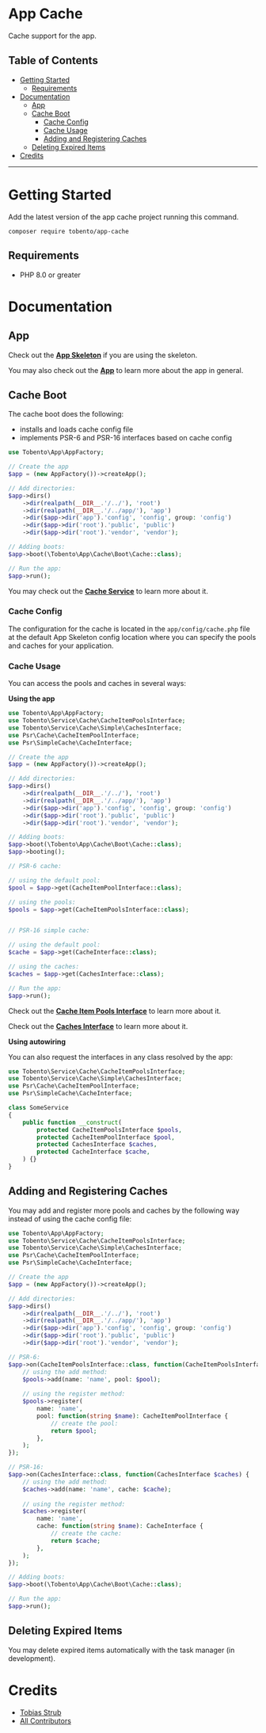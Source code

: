 # App Cache

Cache support for the app.

## Table of Contents

- [Getting Started](#getting-started)
    - [Requirements](#requirements)
- [Documentation](#documentation)
    - [App](#app)
    - [Cache Boot](#cache-boot)
        - [Cache Config](#cache-config)
        - [Cache Usage](#cache-usage)
        - [Adding and Registering Caches](#adding-and-registering-caches)
    - [Deleting Expired Items](#deleting-expired-items)
- [Credits](#credits)
___

# Getting Started

Add the latest version of the app cache project running this command.

```
composer require tobento/app-cache
```

## Requirements

- PHP 8.0 or greater

# Documentation

## App

Check out the [**App Skeleton**](https://github.com/tobento-ch/app-skeleton) if you are using the skeleton.

You may also check out the [**App**](https://github.com/tobento-ch/app) to learn more about the app in general.

## Cache Boot

The cache boot does the following:

* installs and loads cache config file
* implements PSR-6 and PSR-16 interfaces based on cache config

```php
use Tobento\App\AppFactory;

// Create the app
$app = (new AppFactory())->createApp();

// Add directories:
$app->dirs()
    ->dir(realpath(__DIR__.'/../'), 'root')
    ->dir(realpath(__DIR__.'/../app/'), 'app')
    ->dir($app->dir('app').'config', 'config', group: 'config')
    ->dir($app->dir('root').'public', 'public')
    ->dir($app->dir('root').'vendor', 'vendor');

// Adding boots:
$app->boot(\Tobento\App\Cache\Boot\Cache::class);

// Run the app:
$app->run();
```

You may check out the [**Cache Service**](https://github.com/tobento-ch/service-cache) to learn more about it.

### Cache Config

The configuration for the cache is located in the ```app/config/cache.php``` file at the default App Skeleton config location where you can specify the pools and caches for your application.

### Cache Usage

You can access the pools and caches in several ways:

**Using the app**

```php
use Tobento\App\AppFactory;
use Tobento\Service\Cache\CacheItemPoolsInterface;
use Tobento\Service\Cache\Simple\CachesInterface;
use Psr\Cache\CacheItemPoolInterface;
use Psr\SimpleCache\CacheInterface;

// Create the app
$app = (new AppFactory())->createApp();

// Add directories:
$app->dirs()
    ->dir(realpath(__DIR__.'/../'), 'root')
    ->dir(realpath(__DIR__.'/../app/'), 'app')
    ->dir($app->dir('app').'config', 'config', group: 'config')
    ->dir($app->dir('root').'public', 'public')
    ->dir($app->dir('root').'vendor', 'vendor');

// Adding boots:
$app->boot(\Tobento\App\Cache\Boot\Cache::class);
$app->booting();

// PSR-6 cache:

// using the default pool:
$pool = $app->get(CacheItemPoolInterface::class);

// using the pools:
$pools = $app->get(CacheItemPoolsInterface::class);


// PSR-16 simple cache:

// using the default pool:
$cache = $app->get(CacheInterface::class);

// using the caches:
$caches = $app->get(CachesInterface::class);

// Run the app:
$app->run();
```

Check out the [**Cache Item Pools Interface**](https://github.com/tobento-ch/service-cache#cache-item-pools-interface) to learn more about it.

Check out the [**Caches Interface**](https://github.com/tobento-ch/service-cache#caches-interface) to learn more about it.

**Using autowiring**

You can also request the interfaces in any class resolved by the app:

```php
use Tobento\Service\Cache\CacheItemPoolsInterface;
use Tobento\Service\Cache\Simple\CachesInterface;
use Psr\Cache\CacheItemPoolInterface;
use Psr\SimpleCache\CacheInterface;

class SomeService
{
    public function __construct(
        protected CacheItemPoolsInterface $pools,
        protected CacheItemPoolInterface $pool,
        protected CachesInterface $caches,
        protected CacheInterface $cache,
    ) {}
}
```

## Adding and Registering Caches

You may add and register more pools and caches by the following way instead of using the cache config file:

```php
use Tobento\App\AppFactory;
use Tobento\Service\Cache\CacheItemPoolsInterface;
use Tobento\Service\Cache\Simple\CachesInterface;
use Psr\Cache\CacheItemPoolInterface;
use Psr\SimpleCache\CacheInterface;

// Create the app
$app = (new AppFactory())->createApp();

// Add directories:
$app->dirs()
    ->dir(realpath(__DIR__.'/../'), 'root')
    ->dir(realpath(__DIR__.'/../app/'), 'app')
    ->dir($app->dir('app').'config', 'config', group: 'config')
    ->dir($app->dir('root').'public', 'public')
    ->dir($app->dir('root').'vendor', 'vendor');

// PSR-6:
$app->on(CacheItemPoolsInterface::class, function(CacheItemPoolsInterface $pools) {
    // using the add method:
    $pools->add(name: 'name', pool: $pool);
    
    // using the register method:
    $pools->register(
        name: 'name',
        pool: function(string $name): CacheItemPoolInterface {
            // create the pool:
            return $pool;
        },
    );
});

// PSR-16:
$app->on(CachesInterface::class, function(CachesInterface $caches) {
    // using the add method:
    $caches->add(name: 'name', cache: $cache);
    
    // using the register method:
    $caches->register(
        name: 'name',
        cache: function(string $name): CacheInterface {
            // create the cache:
            return $cache;
        },
    );
});

// Adding boots:
$app->boot(\Tobento\App\Cache\Boot\Cache::class);

// Run the app:
$app->run();
```

## Deleting Expired Items

You may delete expired items automatically with the task manager (in development).

# Credits

- [Tobias Strub](https://www.tobento.ch)
- [All Contributors](../../contributors)
